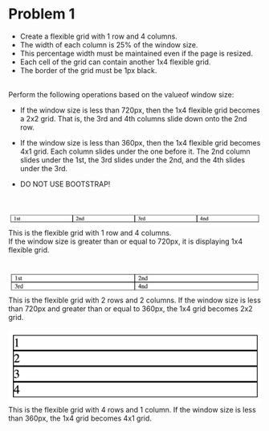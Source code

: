 # Problem 1

- Create a flexible grid with 1 row and 4 columns.
- The width of each column is 25% of the window size. 
- This percentage width must be maintained even if the page is resized.
- Each cell of the grid can contain another 1x4 flexible grid.
- The border of the grid must be 1px black.

</br>
Perform the following operations based on the valueof window size:

- If the window size is less than 720px, then the 1x4 flexible grid becomes a 2x2 grid. 
  That is, the 3rd and 4th columns slide down onto the 2nd row.

- If the window size is less than 360px, then the 1x4 flexible grid becomes 4x1 grid. Each column slides under the one before it. 
  The 2nd column slides under the 1st, the 3rd slides under the 2nd, and the 4th slides under the 3rd.
- DO NOT USE BOOTSTRAP!


</br></br>
![Sketch](/images/1x4.png)
This is the flexible grid with 1 row and 4 columns. </br>
If the window size is greater than or equal to 720px, it is displaying 1x4 flexible grid.
</br></br></br>
![Sketch](/images/2x2.png)
This is the flexible grid with 2 rows and 2 columns. 
If the window size is less than 720px and greater than or equal to 360px, the 1x4 grid becomes 2x2 grid.
</br></br>
![Sketch](/images/4x1.png)
This is the flexible grid with 4 rows and 1 column. 
If the window size is less than 360px, the 1x4 grid becomes 4x1 grid.
